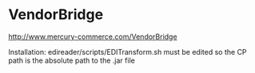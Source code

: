 # VendorBridge
http://www.mercury-commerce.com/VendorBridge

Installation:
edireader/scripts/EDITransform.sh must be edited so the CP path is the absolute path to the .jar file
